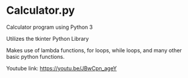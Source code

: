 # Calculator.py 


Calculator program using Python 3


Utilizes the tkinter Python Library


Makes use of lambda functions, for loops, while loops, and many other basic python functions.

Youtube link: https://youtu.be/JBwCpn_ageY

